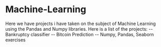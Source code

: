 # Machine-Learning
Here we have projects i have taken on the subject of Machine Learning using the Pandas and Numpy libraries. 
Here is a list of the projects:
-- Bankruptcy classifier
-- Bitcoin Prediction 
-- Numpy, Pandas, Seaborn exercises 
